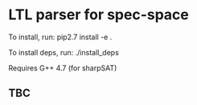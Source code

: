 # LTL parser for spec-space

To install, run:
pip2.7 install -e .

To install deps, run:
./install_deps

Requires G++ 4.7 (for sharpSAT)

## TBC
